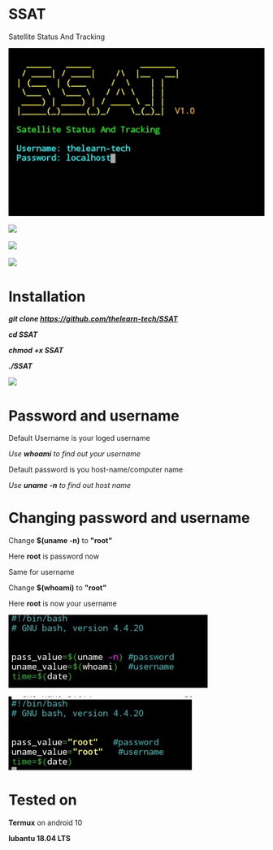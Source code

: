 # SSAT
Satellite Status And Tracking

![](https://raw.githubusercontent.com/thelearn-tech/img/main/IMG_20210525_163131.jpg)

![](https://img.shields.io/badge/Code-Shell-green)

![](https://img.shields.io/badge/Maintened-Yes-green)

![](https://img.shields.io/badge/Poweredby-celestark.com-orange)


# Installation 

***git clone https://github.com/thelearn-tech/SSAT***

***cd SSAT***

***chmod +x SSAT***

***./SSAT***


![](https://img.shields.io/badge/Requirements-Curl-green)

# Password and username

Default Username is your loged username 

*Use **whoami** to find out your username*

Default password is you host-name/computer name

*Use **uname -n** to find out host name*

# Changing password and username

Change **$(uname -n)** to **"root"** 

Here **root** is password now

Same for username

Change **$(whoami)** to **"root"**

Here **root** is now your username

![](https://raw.githubusercontent.com/thelearn-tech/img/main/IMG_20210525_163325.jpg)

![](https://github.com/thelearn-tech/img/blob/main/IMG_20210525_163306.jpg)

# Tested on 

**Termux** on android 10

**lubantu 18.04 LTS**

